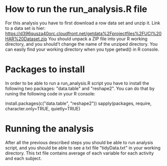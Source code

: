 # How to run the run_analysis.R file
For this analysis you have to first download a row data set and unzip it.
Link to a data set is hier: https://d396qusza40orc.cloudfront.net/getdata%2Fprojectfiles%2FUCI%20HAR%20Dataset.zip
You should unpack a ZIP file into your R working directory, and you should't change
the name of the unziped directory. You can easily find your working directory when
you type getwd() in R console.

# Packages to install
In order to be able to run a run_analysis.R script you have to install the following two 
packages: "data.table" and "reshape2". You can do that by runing the following 
code in your R console:

install.packages(c("data.table", "reshape2"))
sapply(packages, require, character.only=TRUE, quietly=TRUE)

# Running the analysis
After all the previous described steps you should be able to run analysis script,
and you should be able to see a txt file "tidyData.txt" in your working directory.
This txt file contains average of each variable for each activity and each subject.